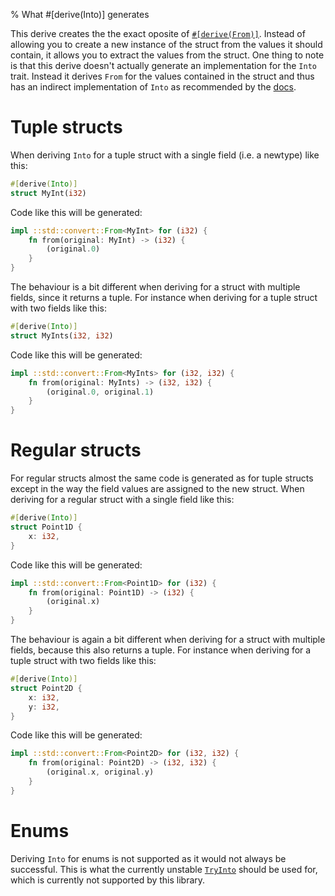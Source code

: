 % What #[derive(Into)] generates

This derive creates the the exact oposite of [`#[derive(From)]`](from.html).
Instead of allowing you to create a new instance of the struct from the values
it should contain, it allows you to extract the values from the struct.
One thing to note is that this derive doesn't actually generate an
implementation for the `Into` trait.
Instead it derives `From` for the values contained in the struct and thus has an
indirect implementation of `Into` as recommended by the
[docs](https://doc.rust-lang.org/core/convert/trait.Into.html).

# Tuple structs

When deriving `Into` for a tuple struct with a single field (i.e. a newtype) like this:

```rust
#[derive(Into)]
struct MyInt(i32)
```

Code like this will be generated:

```rust
impl ::std::convert::From<MyInt> for (i32) {
    fn from(original: MyInt) -> (i32) {
        (original.0)
    }
}
```

The behaviour is a bit different when deriving for a struct with multiple
fields, since it returns a tuple. For instance when deriving for a tuple struct
with two fields like this:

```rust
#[derive(Into)]
struct MyInts(i32, i32)
```

Code like this will be generated:

```rust
impl ::std::convert::From<MyInts> for (i32, i32) {
    fn from(original: MyInts) -> (i32, i32) {
        (original.0, original.1)
    }
}
```



# Regular structs

For regular structs almost the same code is generated as for tuple structs
except in the way the field values are assigned to the new struct.
When deriving for a regular struct with a single field like this:

```rust
#[derive(Into)]
struct Point1D {
    x: i32,
}
```

Code like this will be generated:

```rust
impl ::std::convert::From<Point1D> for (i32) {
    fn from(original: Point1D) -> (i32) {
        (original.x)
    }
}
```

The behaviour is again a bit different when deriving for a struct with multiple
fields, because this also returns a tuple. For instance when deriving for a
tuple struct with two fields like this:

```rust
#[derive(Into)]
struct Point2D {
    x: i32,
    y: i32,
}

```

Code like this will be generated:

```rust
impl ::std::convert::From<Point2D> for (i32, i32) {
    fn from(original: Point2D) -> (i32, i32) {
        (original.x, original.y)
    }
}
```


# Enums

Deriving `Into` for enums is not supported as it would not always be successful.
This is what the currently unstable
[`TryInto`](https://doc.rust-lang.org/core/convert/trait.TryInto.html) should be
used for, which is currently not supported by this library.
